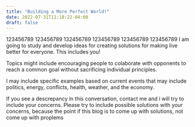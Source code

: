 ```yaml
---
title: "Building a More Perfect World!"
date: 2022-07-31T11:18:22-04:00
draft: false
---
```

123456789 123456789 132456789 123456789 123456789 123456789
I am going to study and develop ideas for creating solutions for making live better for everyone. This includes you!


Topics might include encouraging  people to colaborate with opponents to reach a common goal without sacrificing individual principles.


I may include specific examples based on current events that may include politics, energy, conflicts, health, weather, and the economy.


If you see a descrepancy in this conversation, contact me and i will try to include your concerns. Please try to include possible solutions with your concerns, because the point if this blog is to come up with solutions, not come up with proplems
